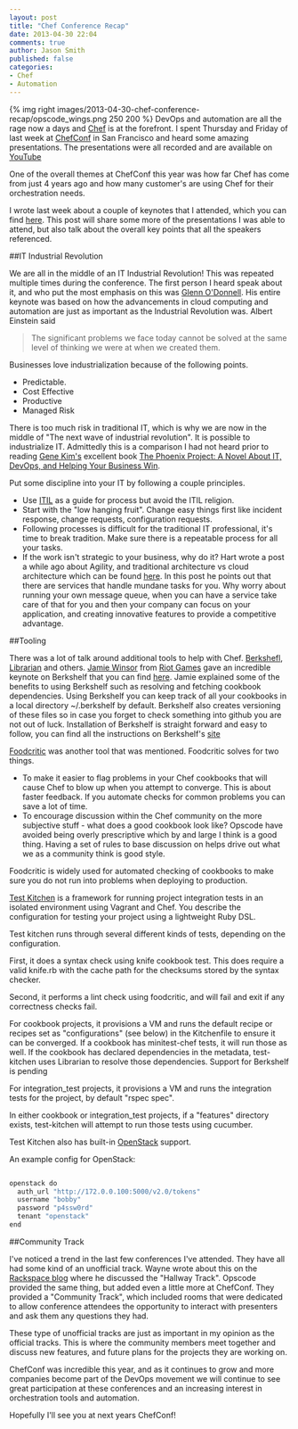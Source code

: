 ```yaml
---
layout: post
title: "Chef Conference Recap"
date: 2013-04-30 22:04
comments: true
author: Jason Smith
published: false
categories: 
- Chef
- Automation
---
```

{% img right images/2013-04-30-chef-conference-recap/opscode_wings.png 250 200  %}
DevOps and automation are all the rage now a days and [Chef](http://opscode.com/chef) is at the forefront. I spent Thursday and Friday of last week at [ChefConf](http://chefconf.com) in San Francisco and heard some amazing presentations. The presentations were all recorded and are available on [YouTube](http://www.youtube.com/user/Opscode)

One of the overall themes at ChefConf this year was how far Chef has come from just 4 years ago and how many customer's are using Chef for their orchestration needs. 

I wrote last week about a couple of keynotes that I attended, which you can find [here](http://devops.rackspace.com/thoughts-from-chefconf-day-1.html).  This post will share some more of the presentations I was able to attend, but also talk about the overall key points that all the speakers referenced. <!--More-->

##IT Industrial Revolution

We are all in the middle of an IT Industrial Revolution!  This was repeated multiple times during the conference.  The first person I heard speak about it, and who put the most emphasis on this was [Glenn O'Donnell](http://www.forrester.com/Glenn-O'Donnell). His entire keynote was based on how the advancements in cloud computing and automation are just as important as the Industrial Revolution was. 
Albert Einstein said 
>The significant problems we face today cannot be solved at the same level of thinking we were at when we created them. 

Businesses love industrialization because of the following points. 

- Predictable. 
- Cost Effective
- Productive
- Managed Risk

There is too much risk in traditional IT, which is why we are now in the middle of "The next wave of industrial revolution".
It is possible to industrialize IT.  Admittedly this is a comparison I had not heard prior to reading [Gene Kim's](http://en.wikipedia.org/wiki/Gene_Kim) excellent book [The Phoenix Project: A Novel About IT, DevOps, and Helping Your Business Win](http://itrevolution.com/books/phoenix-project-devops-book/). 

Put some discipline into your IT by following a couple principles.

- Use [ITIL](http://en.wikipedia.org/wiki/Information_Technology_Infrastructure_Library) as a guide for process but avoid the ITIL religion.
- Start with the "low hanging fruit". Change easy things first like incident response, change requests, configuration requests.
- Following processes is difficult for the traditional IT professional, it's time to break tradition.  Make sure there is a repeatable process for all your tasks.
- If the work isn't strategic to your business, why do it?
Hart wrote a post a while ago about Agility, and traditional architecture vs cloud architecture which can be found [here](http://devops.rackspace.com/modular-application-design.html). In this post he points out that there are services that handle mundane tasks for you.  Why worry about running your own message queue, when you can have a service take care of that for you and then your company can focus on your application, and creating innovative features to provide a competitive advantage. 

##Tooling

There was a lot of talk around additional tools to help with Chef. [Berkshefl](http://www.berkshelf.com), [Librarian](https://github.com/applicationsonline/librarian) and others. 
[Jamie Winsor](https://twitter.com/resetexistence) from [Riot Games](http://www.riotgames.com) gave an incredible keynote on Berkshelf that you can find [here](http://www.youtube.com/watch?v=hYt0E84kYUI).
Jamie explained some of the benefits to using Berkshelf such as resolving and fetching cookbook dependencies. 
Using Berkshelf you can keep track of all your cookbooks in a local directory ~/.berkshelf by default. Berkshelf also creates versioning of these files so in case you forget to check something into github you are not out of luck.
Installation of Berkshelf is straight forward and easy to follow, you can find all the instructions on Berkshelf's [site](http://berkshelf.com/)

[Foodcritic](http://acrmp.github.io/foodcritic/) was another tool that was mentioned. Foodcritic solves for two things. 

- To make it easier to flag problems in your Chef cookbooks that will cause Chef to blow up when you attempt to converge. This is about faster feedback. If you automate checks for common problems you can save a lot of time.
- To encourage discussion within the Chef community on the more subjective stuff - what does a good cookbook look like? Opscode have avoided being overly prescriptive which by and large I think is a good thing. Having a set of rules to base discussion on helps drive out what we as a community think is good style.

Foodcritic is widely used for automated checking of cookbooks to make sure you do not run into problems when deploying to production.

[Test Kitchen](https://github.com/opscode/test-kitchen#readme) is a framework for running project integration tests in an isolated environment using Vagrant and Chef. You describe the configuration for testing your project using a lightweight Ruby DSL.

Test kitchen runs through several different kinds of tests, depending on the configuration.

First, it does a syntax check using knife cookbook test. This does require a valid knife.rb with the cache path for the checksums stored by the syntax checker.

Second, it performs a lint check using foodcritic, and will fail and exit if any correctness checks fail.

For cookbook projects, it provisions a VM and runs the default recipe or recipes set as "configurations" (see below) in the Kitchenfile to ensure it can be converged. If a cookbook has minitest-chef tests, it will run those as well. If the cookbook has declared dependencies in the metadata, test-kitchen uses Librarian to resolve those dependencies. Support for Berkshelf is pending

For integration_test projects, it provisions a VM and runs the integration tests for the project, by default "rspec spec".

In either cookbook or integration_test projects, if a "features" directory exists, test-kitchen will attempt to run those tests using cucumber.

Test Kitchen also has built-in [OpenStack](http://openstack.org) support.

An example config for OpenStack:

```python

openstack do
  auth_url "http://172.0.0.100:5000/v2.0/tokens"
  username "bobby"
  password "p4ssw0rd"
  tenant "openstack"
end
```

##Community Track

I've noticed a trend in the last few conferences I've attended. They have all had some kind of an unofficial track. Wayne wrote about this on the [Rackspace blog](http://www.rackspace.com/blog/reflections-on-openstack-summit-portland-inside-the-hallway-track/) where he discussed the "Hallway Track".  Opscode provided the same thing, but added even a little more at ChefConf.  They provided a "Community Track", which included rooms that were dedicated to allow conference attendees the opportunity to interact with presenters and ask them any questions they had. 

These type of unofficial tracks are just as important in my opinion as the official tracks.  This is where the community members meet together and discuss new features, and future plans for the projects they are working on. 

ChefConf was incredible this year, and as it continues to grow and more companies become part of the DevOps movement we will continue to see great participation at these conferences and an increasing interest in orchestration tools and automation. 

Hopefully I'll see you at next years ChefConf!
